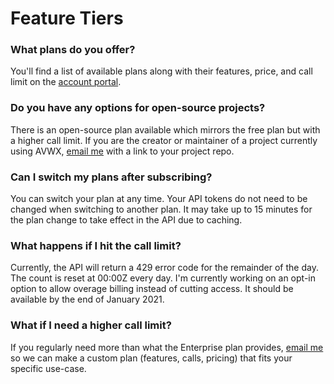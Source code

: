 # Feature Tiers

### What plans do you offer?

You'll find a list of available plans along with their features, price, and call limit on the [account portal].

### Do you have any options for open-source projects?

There is an open-source plan available which mirrors the free plan but with a higher call limit. If you are the creator or maintainer of a project currently using AVWX, [email me] with a link to your project repo.

### Can I switch my plans after subscribing?

You can switch your plan at any time. Your API tokens do not need to be changed when switching to another plan. It may take up to 15 minutes for the plan change to take effect in the API due to caching.

### What happens if I hit the call limit?

Currently, the API will return a 429 error code for the remainder of the day. The count is reset at 00:00Z every day. I'm currently working on an opt-in option to allow overage billing instead of cutting access. It should be available by the end of January 2021.

### What if I need a higher call limit?

If you regularly need more than what the Enterprise plan provides, [email me] so we can make a custom plan (features, calls, pricing) that fits your specific use-case.

[email me]: mailto:avwx@dupont.dev "Email Me"
[account portal]: https://account.avwx.rest "AVWX Account Home"